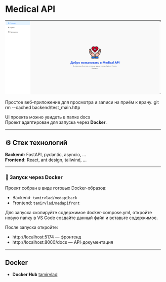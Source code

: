 # Medical API
![homepageUI.png](docs/homepageUI.png)

Простое веб-приложение для просмотра и записи на приём к врачу. git rm --cached backend/test_main.http

UI проекта можно увидеть в папке docs  
Проект адаптирован для запуска через **Docker**.

---

## ⚙️ Стек технологий
**Backend:** FastAPI, pydantic, asyncio, ...  
**Frontend:** React, ant design, tailwind, ...  

---

### 🐳 Запуск через Docker

Проект собран в виде готовых Docker-образов:

- Backend: `tamirvlad/medapiback`  
- Frontend: `tamirvlad/medapifront`  

Для запуска скопируйте содержимое docker-compose.yml, откройте новую папку в VS Code создайте данный файл и вставьте содержимое.

После запуска откройте:
- http://localhost:5174 — фронтенд  
- http://localhost:8000/docs — API-документация  

---

## Docker
- **Docker Hub** [tamirvlad](https://hub.docker.com/repositories/tamirvlad)

